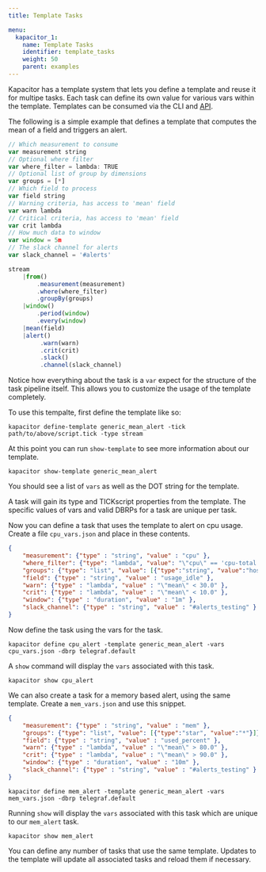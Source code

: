 ```yaml
---
title: Template Tasks

menu:
  kapacitor_1:
    name: Template Tasks
    identifier: template_tasks
    weight: 50
    parent: examples
---
```


Kapacitor has a template system that lets you define a template and reuse it for multipe tasks.
Each task can define its own value for various vars within the template.
Templates can be consumed via the CLI and [API](/kapacitor/v1.0/api/api).

The following is a simple example that defines a template that computes the mean of a field and triggers an alert.

```js
// Which measurement to consume
var measurement string
// Optional where filter
var where_filter = lambda: TRUE
// Optional list of group by dimensions
var groups = [*]
// Which field to process
var field string
// Warning criteria, has access to 'mean' field
var warn lambda
// Critical criteria, has access to 'mean' field
var crit lambda
// How much data to window
var window = 5m
// The slack channel for alerts
var slack_channel = '#alerts'

stream
    |from()
        .measurement(measurement)
        .where(where_filter)
        .groupBy(groups)
    |window()
        .period(window)
        .every(window)
    |mean(field)
    |alert()
         .warn(warn)
         .crit(crit)
         .slack()
         .channel(slack_channel)
```

Notice how everything about the task is a `var` expect for the structure of the task pipeline itself.
This allows you to customize the usage of the template completely.

To use this tempalte, first define the template like so:

```
kapacitor define-template generic_mean_alert -tick path/to/above/script.tick -type stream
```

At this point you can run `show-template` to see more information about our template.

```
kapacitor show-template generic_mean_alert
```

You should see a list of `vars` as well as the DOT string for the template.

A task will gain its type and TICKscript properties from the template.
The specific values of vars and valid DBRPs for a task are unique per task.

Now you can define a task that uses the template to alert on cpu usage.
Create a file `cpu_vars.json` and place in these contents.

```json
{
    "measurement": {"type" : "string", "value" : "cpu" },
    "where_filter": {"type": "lambda", "value": "\"cpu\" == 'cpu-total'"},
    "groups": {"type": "list", "value": [{"type":"string", "value":"host"},{"type":"string", "value":"dc"}]},
    "field": {"type" : "string", "value" : "usage_idle" },
    "warn": {"type" : "lambda", "value" : "\"mean\" < 30.0" },
    "crit": {"type" : "lambda", "value" : "\"mean\" < 10.0" },
    "window": {"type" : "duration", "value" : "1m" },
    "slack_channel": {"type" : "string", "value" : "#alerts_testing" }
}
```


Now define the task using the vars for the task.

```
kapacitor define cpu_alert -template generic_mean_alert -vars cpu_vars.json -dbrp telegraf.default
```

A `show` command will display the `vars` associated with this task.

```
kapacitor show cpu_alert
```

We can also create a task for a memory based alert, using the same template.
Create a `mem_vars.json` and use this snippet.

```json
{
    "measurement": {"type" : "string", "value" : "mem" },
    "groups": {"type": "list", "value": [{"type":"star", "value":"*"}]},
    "field": {"type" : "string", "value" : "used_percent" },
    "warn": {"type" : "lambda", "value" : "\"mean\" > 80.0" },
    "crit": {"type" : "lambda", "value" : "\"mean\" > 90.0" },
    "window": {"type" : "duration", "value" : "10m" },
    "slack_channel": {"type" : "string", "value" : "#alerts_testing" }
}
```

```
kapacitor define mem_alert -template generic_mean_alert -vars mem_vars.json -dbrp telegraf.default
```

Running `show` will display the `vars` associated with this task which are unique to our `mem_alert` task.

```
kapacitor show mem_alert
```

You can define any number of tasks that use the same template.
Updates to the template will update all associated tasks and reload them if necessary.

